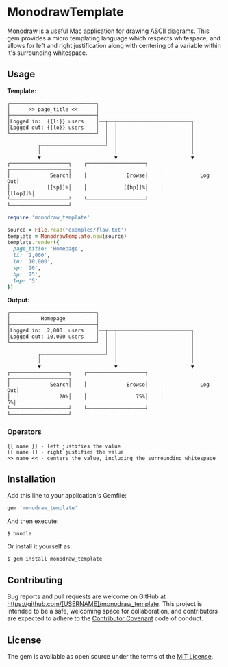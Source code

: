 # MonodrawTemplate

[Monodraw](http://monodraw.helftone.com) is a useful Mac application for drawing ASCII diagrams. This gem provides a micro templating language which respects whitespace, and allows for left and right justification along with centering of a variable within it's surrounding whitespace.

## Usage

**Template:**
```
┌────────────────────────────┐
│      >> page_title <<      │
├────────────────────────────┤
│Logged in:  {{li}} users    │──┬──┬────────────────────────┐
│Logged out: {{lo}} users    │  │  │                        │
└────────────────────────────┘  │  │                        │
                                │  │                        │
          ┌─────────────────────┘  │                        │
          │                        │                        │
          ▼                        ▼                        ▼
┌───────────────────┐    ┌───────────────────┐    ┌───────────────────┐
│             Search│    │             Browse│    │            Log Out│
│            [[sp]]%│    │            [[bp]]%│    │           [[lop]]%│
└───────────────────┘    └───────────────────┘    └───────────────────┘
```

```ruby
require 'monodraw_template'

source = File.read('examples/flow.txt')
template = MonodrawTemplate.new(source)
template.render({
  page_title: 'Homepage',
  li: '2,000',
  lo: '10,000',
  sp: '20',
  bp: '75',
  lop: '5'
})
```

**Output:**
```
┌────────────────────────────┐
│          Homepage          │
├────────────────────────────┤
│Logged in:  2,000  users    │──┬──┬────────────────────────┐
│Logged out: 10,000 users    │  │  │                        │
└────────────────────────────┘  │  │                        │
                                │  │                        │
          ┌─────────────────────┘  │                        │
          │                        │                        │
          ▼                        ▼                        ▼
┌───────────────────┐    ┌───────────────────┐    ┌───────────────────┐
│             Search│    │             Browse│    │            Log Out│
│                20%│    │                75%│    │                 5%│
└───────────────────┘    └───────────────────┘    └───────────────────┘
```

### Operators

```
{{ name }} - left justifies the value
[[ name ]] - right justifies the value
>> name << - centers the value, including the surrounding whitespace
```

## Installation

Add this line to your application's Gemfile:

```ruby
gem 'monodraw_template'
```

And then execute:

    $ bundle

Or install it yourself as:

    $ gem install monodraw_template

## Contributing

Bug reports and pull requests are welcome on GitHub at https://github.com/[USERNAME]/monodraw_template. This project is intended to be a safe, welcoming space for collaboration, and contributors are expected to adhere to the [Contributor Covenant](http://contributor-covenant.org) code of conduct.


## License

The gem is available as open source under the terms of the [MIT License](http://opensource.org/licenses/MIT).

